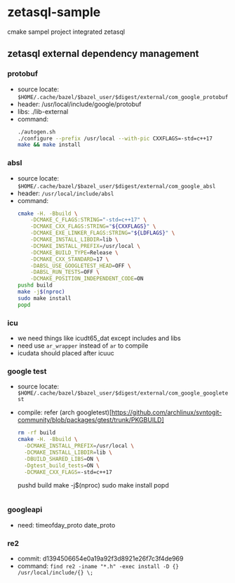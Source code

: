 # zetasql-sample

cmake sampel project integrated zetasql

## zetasql external dependency management

### protobuf

- source locate: `$HOME/.cache/bazel/$bazel_user/$digest/external/com_google_protobuf`
- header: /usr/local/include/google/protobuf
- libs: ./lib-external
- command:
  ```bash
  ./autogen.sh
  ./configure --prefix /usr/local --with-pic CXXFLAGS=-std=c++17
  make && make install
  ```

### absl

- source locate: `$HOME/.cache/bazel/$bazel_user/$digest/external/com_google_absl`
- header: `/usr/local/include/absl`
- command:
  ```bash
  cmake -H. -Bbuild \
      -DCMAKE_C_FLAGS:STRING="-std=c++17" \
      -DCMAKE_CXX_FLAGS:STRING="${CXXFLAGS}" \
      -DCMAKE_EXE_LINKER_FLAGS:STRING="${LDFLAGS}" \
      -DCMAKE_INSTALL_LIBDIR=lib \
      -DCMAKE_INSTALL_PREFIX=/usr/local \
      -DCMAKE_BUILD_TYPE=Release \
      -DCMAKE_CXX_STANDARD=17 \
      -DABSL_USE_GOOGLETEST_HEAD=OFF \
      -DABSL_RUN_TESTS=OFF \
      -DCMAKE_POSITION_INDEPENDENT_CODE=ON
  pushd build
  make -j$(nproc)
  sudo make install
  popd
  ```

### icu

+ we need things like icudt65_dat except includes and libs
+ need use `ar_wrapper` instead of `ar` to compile
+ icudata should placed after icuuc

### google test

- source locate: `$HOME/.cache/bazel/$bazel_user/$digest/external/com_google_googletest`
- compile: refer (arch googletest)[https://github.com/archlinux/svntogit-community/blob/packages/gtest/trunk/PKGBUILD]
  ```bash
  rm -rf build
  cmake -H. -Bbuild \
    -DCMAKE_INSTALL_PREFIX=/usr/local \
    -DCMAKE_INSTALL_LIBDIR=lib \
    -DBUILD_SHARED_LIBS=ON \
    -Dgtest_build_tests=ON \
    -DCMAKE_CXX_FLAGS=-std=c++17
  ```

   pushd build
   make -j$(nproc)
   sudo make install
   popd
   ```

### googleapi
+ need: timeofday_proto date_proto

### re2
+ commit: d1394506654e0a19a92f3d8921e26f7c3f4de969
+ command: `find re2 -iname "*.h" -exec install -D {} /usr/local/include/{} \;`
